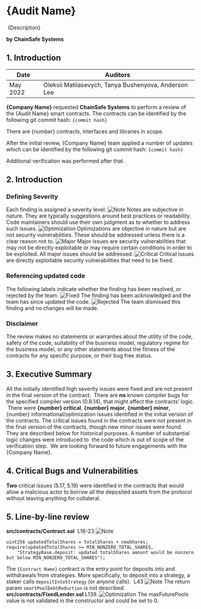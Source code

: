  <script src="https://cdnjs.cloudflare.com/ajax/libs/highlight.js/11.7.0/highlight.min.js"></script>
 <script>hljs.initHighlightingOnLoad();</script>
 <script src="https://cdn.jsdelivr.net/npm/highlightjs-solidity@2.0.6/dist/solidity.min.js"></script>

# {Audit Name}

​
{Description}

**by ChainSafe Systems**
​
<div class="page-break"></div>

## 1. Introduction

| Date | Auditors|
| ----------------- | ----------------- |
| May 2022 | Oleksii Matiiasevych, Tanya Bushenyova, Anderson Lee |


**{Company Name}** requested **ChainSafe Systems** to perform a review of the {Audit Name} smart contracts. The contracts can be identified by the following git commit hash:
`{commit hash}`  

There are {number} contracts, interfaces and libraries in scope.  ​

After the initial review, {Company Name} team applied a number of updates which can be identified by the following git commit hash:
`{commit hash}`  ​

Additional verification was performed after that.​

## 2. Introduction

### Defining Severity

Each finding is assigned a severity level.
![Note ](https://img.shields.io/badge/-note-ded3b6)  Notes are subjective in nature. They are typically suggestions around best practices or readability. Code maintainers should use their own judgment as to whether to address such issues.
![Optimization](https://img.shields.io/badge/-optimization-bbde81) Optimizations are objective in nature but are not security vulnerabilities. These should be addressed unless there is a clear reason not to.
![Major](https://img.shields.io/badge/-major-orange) Major issues are security vulnerabilities that may not be directly exploitable or may require certain conditions in order to be exploited. All major issues should be addressed.
![Critical](https://img.shields.io/badge/-critical-critical)  Critical issues are directly exploitable security vulnerabilities that need to be fixed.
​
### Referencing updated code

The following labels indicate whether the finding has been resolved, or rejected by the team.
![Fixed](https://img.shields.io/badge/-Resolved-49d100) The finding has been acknowledged and the team has since updated the code.
![Rejected](https://img.shields.io/badge/-Rejected-lightgrey) The team dismissed this finding and no changes will be made.

### Disclaimer

The review makes no statements or warranties about the utility of the code, safety of the code, suitability of the business model, regulatory regime for the business model, or any other statements about the fitness of the contracts for any specific purpose, or their bug free status.​

## 3. Executive Summary​

All the initially identified high severity issues were fixed and are not present in the final version of the contract.
​
There are **no** known compiler bugs for the specified compiler version (0.8.14), that might affect the contracts’ logic.
​
There were **{number} critical**, **{number} major**, **{number} minor**, {number} informational/optimization issues identified in the initial version of the contracts. The critical issues found in the contracts were not present in the final version of the contracts, though new minor issues were found. They are described below for historical purposes. A number of substantial logic changes were introduced to
​
the code which is out of scope of the verification step.
​
We are looking forward to future engagements with the {Company Name}.​

## 4. Critical Bugs and Vulnerabilities

**Two** critical issues (5.17, 5.19) were identified in the contracts that would allow a malicious actor to borrow all the deposited assets from the protocol without leaving anything for collateral.​

## 5. Line-by-line review​

 **src/contracts/Contract.sol**
​
L16-23 ![Note ](https://img.shields.io/badge/-note-ded3b6)

```solidity
uint256 updatedTotalShares = totalShares + newShares;
require(updatedTotalShares >= MIN_NONZERO_TOTAL_SHARES,
    "StrategyBase.deposit: updated totalShares amount would be nonzero but below MIN_NONZERO_TOTAL_SHARES");
```

The `{Contract Name}` contract is the entry point for deposits into and withdrawals from strategies. More specifically, to deposit into a strategy, a staker calls `depositIntoStrategy` (or anyone calls).
​
L43 ![Note ](https://img.shields.io/badge/-note-ded3b6)
The return param `smartPoolDebtReduction` is not described.
​
 **src/contracts/FixedLender.sol**
L139. ![Optimization](https://img.shields.io/badge/-optimization-bbde81)
The maxFuturePools value is not validated in the constructor and could be set to 0.
